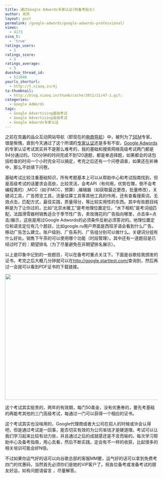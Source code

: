 ```yaml
---
title: 通过Google Adwords专家认证(附备考贴士)
author: 肖庆
layout: post
permalink: /google-adwords/google-adwords-professional/
views:
  - 4173
sina_t:
  - 'true'
ratings_users:
  - 1
ratings_score:
  - 5
ratings_average:
  - 5
duoshuo_thread_id:
  - 511640
yourls_shorturl:
  - http://t.xiaoq.in/4j
ta-thumbnail:
  - http://blog.xiaoq.in/thumb/cache/2011/11/47-1.gif;
categories:
  - Google AdWords
tags:
  - Google Advertising基础考试
  - Google Advertising高级考试
  - Google Adwords专家认证
---
```

之前在宫鑫的品众互动网站导航（即现在的<a title="电商导航" href="http://www.dsdh.com/" target="_blank">电商导航</a>）中，被列为了<span class='wp_keywordlink'><a href="http://blog.xiaoq.in/sem/" title="SEM搜索引擎营销" target="_blank">SEM</a></span>专家，很是惭愧，直到今天通过了这个所谓的<a title="Google Adwords专家认证" href="https://googlerecords.starttest.com?code=I007A006FFF68F866FC71F978036EF6A3C38A36 " target="_blank">专家认证</a>还是多有不安。<span class='wp_keywordlink'><a href="http://blog.xiaoq.in/google-adwords/" title="Google Adwords" target="_blank">Google Adwords</a></span>的专家认证考试其实并不是那么难考的，我的基础和搜索网络高级考试两门都是94分通过的。120分钟的时间完成不到120道题，都是单选择题，如果都会的话包括检查的时间一个小时完全可以搞定，考完之后还有一个问卷调查，如果还在祈祷中，那么不妨填下问卷。

基础考试比较注重基础知识，所有考题基本上可以从帮助中心和考试指南找到，但是高级考试的话要求会高些，比较灵活，会考API（有何用，优势在哪，倒不会考编程类的）,MCC（如子MCC，预算）,编辑器（如获取最近更改，批量修改），关键词工具，广告预览工具，流量估算工具等其他工具的作用，还有查看搜索词，无效点击，匹配方式，最佳实践，质量得分，等比较实用性的东西。其中有些题目纯粹是为了让你过的，比如“北京水暖工”是考地理位置定位，“水下相机”是考词组匹配，法国滑雪器材销售适合于季节性广告，卖玫瑰花的广告指向哪里，点击率=点击/展示，这些是用过Google Adwords的必须条件反射必须答对的。地理位置定位和语言定位有几个题目，比如google.ru用户界面是西班牙语会看到什么广告。移动广告怎么建立。账户级别、广告系列、广告组分别可以做什么。关键词分组有什么好处。销售下午茶的可以使用哪个功能（时段管理）。其中还有一道题目是已经过时了的：期望排名（为了尽量避免在非期望排名展示）。

以上是印象中记到的一些题目，可以在备考时重点关注下。下面是谷歌给我颁发的证书，考完之后大概几分钟就可以在<a href="http://google.starttest.com/" target="_blank">http://google.starttest.com/</a>查询到，然后再过一会就可以看到PDF证书的下载链接。

<a href="https://googlerecords.starttest.com?code=I007A006FFF68F866FC71F978036EF6A3C38A36" target="_blank"><img class="alignnone  wp-image-48" title="gap-search" src="http://xiaoq.in/g/pics/2011/11/gap-search.gif" alt="" width="550" height="416" /></a>

这个考试其实挺贵的，两年的有效期，每门50美金，没有优惠券的，要先考基础的再能考其他的三门高级考试，每通过一门可以获得一个相应的证书。

这个考试其实也没啥用的，Google代理商或者大公司在招人的时候或许会认得吧，但是通过考试是一回事，能否切实有效的为公司省钱才是硬道理。考试可以让我们学习起来比较有动力些，并且通过之后的成就感还是不言而喻的。每次学习帮助中心及备考指南，用心去看，然后不断实践，定会有不一样的收获，比起很多的相关培训可能会好N倍。

不过如果你运气好的话可以向谷歌总部的客服MM要，运气好的话可以拿到免费考四门的优惠码，当然首先必须你们是她的VIP客户了。祝各位备考或准备考试的朋友好运，如有问题请留言 ，尽量解答。